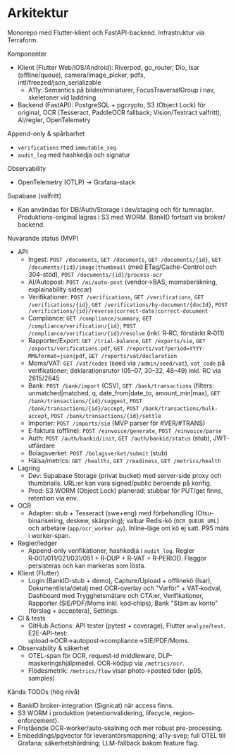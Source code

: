 # Arkitektur

Monorepo med Flutter-klient och FastAPI-backend. Infrastruktur via Terraform.

Komponenter

- Klient (Flutter Web/iOS/Android): Riverpod, go_router, Dio, Isar (offline/queue), camera/image_picker, pdfx, intl/freezed/json_serializable
  - A11y: Semantics på bilder/miniaturer, FocusTraversalGroup i nav, skeletoner vid laddning
- Backend (FastAPI): PostgreSQL + pgcrypto, S3 (Object Lock) för original, OCR (Tesseract, PaddleOCR fallback; Vision/Textract valfritt), AI/regler, OpenTelemetry

Append-only & spårbarhet

- `verifications` med `immutable_seq`
- `audit_log` med hashkedja och signatur

Observability

- OpenTelemetry (OTLP) → Grafana-stack

Supabase (valfritt)

- Kan användas för DB/Auth/Storage i dev/staging och för tumnaglar. Produktions-original lagras i S3 med WORM. BankID fortsatt via broker/ backend.


Nuvarande status (MVP)

- API
  - Ingest: `POST /documents`, `GET /documents`, `GET /documents/{id}`, `GET /documents/{id}/image|thumbnail` (med ETag/Cache-Control och 304-stöd), `POST /documents/{id}/process-ocr`
  - AI/Autopost: `POST /ai/auto-post` (vendor→BAS, momsberäkning, explainability sidecar)
  - Verifikationer: `POST /verifications`, `GET /verifications`, `GET /verifications/{id}`, `GET /verifications/by-document/{docId}`, `POST /verifications/{id}/reverse|correct-date|correct-document`
  - Compliance: `GET /compliance/summary`, `GET /compliance/verification/{id}`, `POST /compliance/verification/{id}/resolve` (inkl. R‑RC, förstärkt R‑011)
  - Rapporter/Export: `GET /trial-balance`, `GET /exports/sie`, `GET /exports/verifications.pdf`, `GET /reports/vat?period=YYYY-MM&format=json|pdf`, `GET /reports/vat/declaration`
  - Moms/VAT: `GET /vat/codes` (seed via `/admin/seed/vat`), `vat_code` på verifikationer; deklarationsrutor (05–07, 30–32, 48–49) inkl. RC via 2615/2645
  - Bank: `POST /bank/import` (CSV), `GET /bank/transactions` (filters: unmatched|matched, q, date_from|date_to, amount_min|max), `GET /bank/transactions/{id}/suggest`, `POST /bank/transactions/{id}/accept`, `POST /bank/transactions/bulk-accept`, `POST /bank/transactions/{id}/settle`
  - Importer: `POST /imports/sie` (MVP parser för #VER/#TRANS)
  - E‑faktura (offline): `POST /einvoice/generate`, `POST /einvoice/parse`
  - Auth: `POST /auth/bankid/init`, `GET /auth/bankid/status` (stub), JWT-utfärdare
  - Bolagsverket: `POST /bolagsverket/submit` (stub)
  - Hälsa/metrics: `GET /healthz`, `GET /readiness`, `GET /metrics/health`
- Lagring
  - Dev: Supabase Storage (privat bucket) med server-side proxy och thumbnails. URL:er kan vara signed/public beroende på konfig.
  - Prod: S3 WORM (Object Lock) planerad; stubbar för PUT/get finns, retention via env.
- OCR
  - Adapter: stub + Tesseract (swe+eng) med förbehandling (Otsu-binarisering, deskew, skärpning); valbar Redis-kö (`OCR_QUEUE_URL`) och arbetare (`app/ocr_worker.py`). Inline-läge om kö ej satt. P95 mäts i worker-span.
- Regler/ledger
  - Append-only verifikationer, hashkedja i `audit_log`. Regler R‑001/011/021/031/051 + R‑DUP + R‑VAT + R‑PERIOD. Flaggor persisteras och kan markeras som lösta.
- Klient (Flutter)
  - Login (BankID-stub + demo), Capture/Upload + offlinekö (Isar), Dokumentlista/detalj med OCR-overlay och "Varför" + VAT‑kodval, Dashboard med Trygghetsmätare och CTA:er, Verifikationer, Rapporter (SIE/PDF/Moms inkl. kod‑chips), Bank "Stäm av konto" (förslag + acceptera), Settings.
- CI & tests
  - GitHub Actions: API tester (pytest + coverage), Flutter `analyze`/`test`. E2E-API-test: upload→OCR→autopost→compliance→SIE/PDF/Moms.
- Observability & säkerhet
  - OTEL-span för OCR, request-id middleware, DLP-maskeringshjälpmedel. OCR-ködjup via `/metrics/ocr`.
  - Flödesmetrik: `/metrics/flow` visar photo→posted tider (p95, samples)

Kända TODOs (hög nivå)

- BankID broker-integration (Signicat) när access finns.
- S3 WORM i produktion (retentionvalidering, lifecycle, region-enforcement).
- Fristående OCR-worker/auto-skalning och mer robust pre-processing.
- Embeddings/pgvector för leverantörsmappning; a11y-svep; full OTEL till Grafana; säkerhetshärdning; LLM-fallback bakom feature flag.

